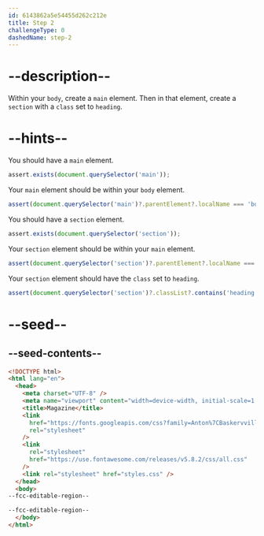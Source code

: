 ```yaml
---
id: 6143862a5e54455d262c212e
title: Step 2
challengeType: 0
dashedName: step-2
---
```


# --description--

Within your `body`, create a `main` element. Then in that element, create a `section` with a `class` set to `heading`.

# --hints--

You should have a `main` element.

```js
assert.exists(document.querySelector('main'));
```

Your `main` element should be within your `body` element.

```js
assert(document.querySelector('main')?.parentElement?.localName === 'body');
```

You should have a `section` element.

```js
assert.exists(document.querySelector('section'));
```

Your `section` element should be within your `main` element.

```js
assert(document.querySelector('section')?.parentElement?.localName === 'main');
```

Your `section` element should have the `class` set to `heading`.

```js
assert(document.querySelector('section')?.classList?.contains('heading'));
```

# --seed--

## --seed-contents--

```html
<!DOCTYPE html>
<html lang="en">
  <head>
    <meta charset="UTF-8" />
    <meta name="viewport" content="width=device-width, initial-scale=1.0" />
    <title>Magazine</title>
    <link
      href="https://fonts.googleapis.com/css?family=Anton%7CBaskervville%7CRaleway&display=swap"
      rel="stylesheet"
    />
    <link
      rel="stylesheet"
      href="https://use.fontawesome.com/releases/v5.8.2/css/all.css"
    />
    <link rel="stylesheet" href="styles.css" />
  </head>
  <body>
--fcc-editable-region--

--fcc-editable-region--
  </body>
</html>
```

```css

```
